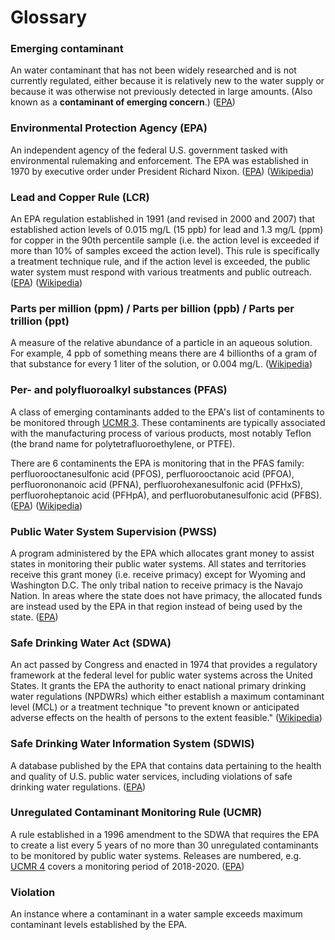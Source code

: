 # Glossary

### Emerging contaminant
An water contaminant that has not been widely researched and is not currently regulated, either because it is relatively new to the water supply or because it was otherwise not previously detected in large amounts. (Also known as a __contaminant of emerging concern__.) ([EPA](https://www.epa.gov/wqc/contaminants-emerging-concern-including-pharmaceuticals-and-personal-care-products))

### Environmental Protection Agency (EPA)
An independent agency of the federal U.S. government tasked with environmental rulemaking and enforcement. The EPA was established in 1970 by executive order under President Richard Nixon. ([EPA](https://www.epa.gov/aboutepa/our-mission-and-what-we-do)) ([Wikipedia](https://en.wikipedia.org/wiki/United_States_Environmental_Protection_Agency))

### Lead and Copper Rule (LCR)
An EPA regulation established in 1991 (and revised in 2000 and 2007) that established action levels of 0.015 mg/L (15 ppb) for lead and 1.3 mg/L (ppm) for copper in the 90th percentile sample (i.e. the action level is exceeded if more than 10% of samples exceed the action level). This rule is specifically a treatment technique rule, and if the action level is exceeded, the public water system must respond with various treatments and public outreach. ([EPA](https://www.epa.gov/dwreginfo/lead-and-copper-rule)) ([Wikipedia](https://en.wikipedia.org/wiki/Lead_and_Copper_Rule))

### Parts per million (ppm) / Parts per billion (ppb) / Parts per trillion (ppt)
A measure of the relative abundance of a particle in an aqueous solution. For example, 4 ppb of something means there are 4 billionths of a gram of that substance for every 1 liter of the solution, or 0.004 mg/L. ([Wikipedia](https://en.wikipedia.org/wiki/Parts-per_notation))

### Per- and polyfluoroalkyl substances (PFAS)
A class of emerging contaminants added to the EPA's list of contaminents to be monitored through [UCMR 3](https://www.epa.gov/dwucmr/third-unregulated-contaminant-monitoring-rule). These contaminents are typically associated with the manufacturing process of various products, most notably Teflon (the brand name for polytetrafluoroethylene, or PTFE).

There are 6 contaminents the EPA is monitoring that in the PFAS family: perfluorooctanesulfonic acid (PFOS), perfluorooctanoic acid (PFOA), perfluorononanoic acid (PFNA), perfluorohexanesulfonic acid (PFHxS), perfluoroheptanoic acid (PFHpA), and perfluorobutanesulfonic acid (PFBS). ([EPA](https://www.epa.gov/pfas)) ([Wikipedia](https://en.wikipedia.org/wiki/Perfluorooctanoic_acid))

###  Public Water System Supervision (PWSS)
A program administered by the EPA which allocates grant money to assist states in monitoring their public water systems. All states and territories receive this grant money (i.e. receive primacy) except for Wyoming and Washington D.C. The only tribal nation to receive primacy is the Navajo Nation. In areas where the state does not have primacy, the allocated funds are instead used by the EPA in that region instead of being used by the state. ([EPA](https://www.epa.gov/dwreginfo/public-water-system-supervision-pwss-grant-program))

### Safe Drinking Water Act (SDWA)
An act passed by Congress and enacted in 1974 that provides a regulatory framework at the federal level for public water systems across the United States. It grants the EPA the authority to enact national primary drinking water regulations (NPDWRs) which either establish a maximum contaminant level (MCL) or a treatment technique "to prevent known or anticipated adverse effects on the health of persons to the extent feasible." ([Wikipedia](https://en.wikipedia.org/wiki/Safe_Drinking_Water_Act))

### Safe Drinking Water Information System (SDWIS)
A database published by the EPA that contains data pertaining to the health and quality of U.S. public water services, including violations of safe drinking water regulations. ([EPA](https://www.epa.gov/enviro/sdwis-overview))

### Unregulated Contaminant Monitoring Rule (UCMR)
A rule established in a 1996 amendment to the SDWA that requires the EPA to create a list every 5 years of no more than 30 unregulated contaminants to be monitored by public water systems. Releases are numbered, e.g. [UCMR 4](https://www.epa.gov/dwucmr/fourth-unregulated-contaminant-monitoring-rule) covers a monitoring period of 2018-2020. ([EPA](https://www.epa.gov/dwucmr/occurrence-data-unregulated-contaminant-monitoring-rule))

### Violation
An instance where a contaminant in a water sample exceeds maximum contaminant levels established by the EPA.


